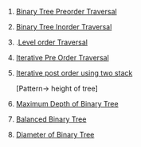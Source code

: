 1. [Binary Tree Preorder Traversal](https://leetcode.com/problems/binary-tree-preorder-traversal/submissions/1624311871/)

2. [Binary Tree Inorder Traversal](https://leetcode.com/problems/binary-tree-inorder-traversal/submissions/1624314533/)

3. .[Level order Traversal](https://leetcode.com/problems/binary-tree-level-order-traversal/submissions/1624354047/)

4. [Iterative Pre Order Traversal](https://leetcode.com/problems/binary-tree-preorder-traversal/submissions/1626228897/)

5. [Iterative post order using two stack](https://leetcode.com/problems/binary-tree-postorder-traversal/submissions/1627946934/)

   [Pattern-> height of tree]

7. [Maximum Depth of Binary Tree](https://leetcode.com/problems/maximum-depth-of-binary-tree/submissions/1628792078/)

8. [Balanced Binary Tree](https://leetcode.com/problems/balanced-binary-tree/submissions/1633457162/)

9. [Diameter of Binary Tree](https://leetcode.com/problems/diameter-of-binary-tree/submissions/1633495236/)
